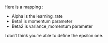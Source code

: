 Here is a mapping : 

* Alpha is the learning_rate
* Beta1 is momentum parameter
* Beta2 is variance_momentum parameter

I don’t think you’re able to define the epsilon one.
